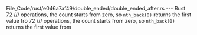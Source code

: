 File_Code/rust/e046a7af49/double_ended/double_ended_after.rs --- Rust
72     /// operations, the count starts from zero, so `nth_back(0)` returns the first value fro                                                              72     /// operations, the count starts from zero, so `nth_back(0)` returns the first value from

